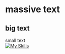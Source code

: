 # massive text
## big text
small text
<br>
[![My Skills](https://skillicons.dev/icons?i=js,html,css,wasm)](https://skillicons.dev)
